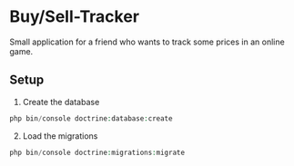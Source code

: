 # Buy/Sell-Tracker

Small application for a friend who wants to track some prices in an online game.

## Setup

1. Create the database
```php
php bin/console doctrine:database:create
```

2. Load the migrations
```php
php bin/console doctrine:migrations:migrate
```